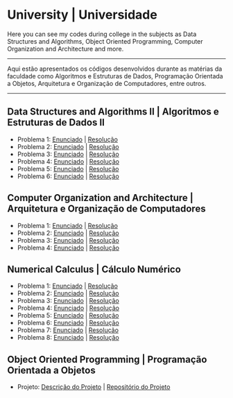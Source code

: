 # University | Universidade

Here you can see my codes during college in the subjects as Data Structures and Algorithms, Object Oriented Programming, Computer Organization and Architecture and more.

<hr/>

Aqui estão apresentados os códigos desenvolvidos durante as matérias da faculdade como Algoritmos e Estruturas de Dados, Programação Orientada a Objetos, Arquitetura e Organização de Computadores, entre outros.

<hr/>

## Data Structures and Algorithms II | Algoritmos e Estruturas de Dados II

- Problema 1: [Enunciado]() | [Resolução]()
- Problema 2: [Enunciado]() | [Resolução]()
- Problema 3: [Enunciado]() | [Resolução]()
- Problema 4: [Enunciado]() | [Resolução](https://github.com/eriquinhos/university/blob/main/aed-ii/problema-iv.c)
- Problema 5: [Enunciado]() | [Resolução](https://github.com/eriquinhos/university/blob/main/aed-ii/problema-v.c)
- Problema 6: [Enunciado]() | [Resolução]()

## Computer Organization and Architecture | Arquitetura e Organização de Computadores

- Problema 1: [Enunciado]() | [Resolução](https://github.com/eriquinhos/university/blob/main/aoc/problema-i.asm)
- Problema 2: [Enunciado]() | [Resolução](https://github.com/eriquinhos/university/blob/main/aoc/problema-ii.asm)
- Problema 3: [Enunciado]() | [Resolução](https://github.com/eriquinhos/university/blob/main/aoc/problema-iii.asm)
- Problema 4: [Enunciado]() | [Resolução](https://github.com/eriquinhos/university/blob/main/aoc/problema-iv.asm)

## Numerical Calculus | Cálculo Numérico

- Problema 1: [Enunciado]() | [Resolução](https://github.com/eriquinhos/university/blob/main/calculus_iv/ava_1/teste_mantissa.py)
- Problema 2: [Enunciado]() | [Resolução](https://github.com/eriquinhos/university/tree/main/calculus_iv/ava_2)
- Problema 3: [Enunciado]() | [Resolução](https://github.com/eriquinhos/university/blob/main/calculus_iv/ava_3/fatoracao_lu.py)
- Problema 4: [Enunciado]() | [Resolução](https://github.com/eriquinhos/university/blob/main/calculus_iv/ava_4/jacobi.py)
- Problema 5: [Enunciado]() | [Resolução](https://github.com/eriquinhos/university/blob/main/calculus_iv/ava_5/quadrados_minimos.py)
- Problema 6: [Enunciado]() | [Resolução](https://github.com/eriquinhos/university/tree/main/calculus_iv/ava_6)
- Problema 7: [Enunciado]() | [Resolução](https://github.com/eriquinhos/university/blob/main/calculus_iv/ava_7/diferenciacao_numerica)
- Problema 8: [Enunciado]() | [Resolução](https://github.com/eriquinhos/university/blob/main/calculus_iv/ava_8/edo.py)

## Object Oriented Programming | Programação Orientada a Objetos

- Projeto: [Descrição do Projeto]() | [Repositório do Projeto](https://github.com/eriquinhos/university/tree/main/poo-bike-rent)
